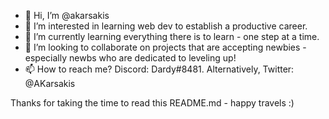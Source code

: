 - 👋 Hi, I’m @akarsakis
- 👀 I’m interested in learning web dev to establish a productive career.
- 🌱 I’m currently learning everything there is to learn - one step at a time.
- 💞️ I’m looking to collaborate on projects that are accepting newbies - especially newbs who are dedicated to leveling up!
- 📫 How to reach me? Discord: Dardy#8481. Alternatively, Twitter: @AKarsakis

Thanks for taking the time to read this README.md - happy travels :)

<!---
akarsakis/akarsakis is a ✨ special ✨ repository because its `README.md` (this file) appears on your GitHub profile.
You can click the Preview link to take a look at your changes.
--->
